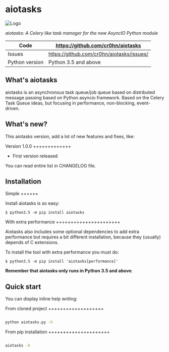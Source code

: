 aiotasks
========

![Logo](doc/source/_static/logo.jpg)

*aiotasks: A Celery like task manager for the new AsyncIO Python module*

Code | https://github.com/cr0hn/aiotasks
---- | ----------------------------------------------
Issues | https://github.com/cr0hn/aiotasks/issues/
Python version | Python 3.5 and above

What's aiotasks
---------------

aiotasks is an asynchronous task queue/job queue based on distributed message passing based on Python asyncio framework. Based on the Celery Task Queue ideas, but focusing in performance, non-blocking, event-driven.

What's new?
-----------

This aiotasks version, add a lot of new features and fixes, like:

Version 1.0.0
+++++++++++++

- First version released

You can read entire list in CHANGELOG file.

Installation
------------

Simple
++++++

Install aiotasks is so easy:

```
$ python3.5 -m pip install aiotasks
```

With extra performance
++++++++++++++++++++++

Aiotasks also includes some optional dependencies to add extra performance but requires a bit different installation, because they (usually) depends of C extensions.

To install the tool with extra performance you must do:

```
$ python3.5 -m pip install 'aiotasks[performance]'
```

**Remember that aiotasks only runs in Python 3.5 and above**.

Quick start
-----------

You can display inline help writing:

From cloned project
+++++++++++++++++++

```bash

python aiotasks.py -h
```

From pip installation
+++++++++++++++++++++

```bash

aiotasks -h
```